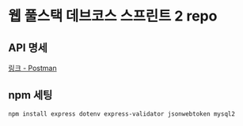 # 웹 풀스택 데브코스 스프린트 2 repo

## API 명세
[링크 - Postman](https://documenter.getpostman.com/view/31713535/2s9Ykt6KK4)

## npm 세팅
```
npm install express dotenv express-validator jsonwebtoken mysql2
```

